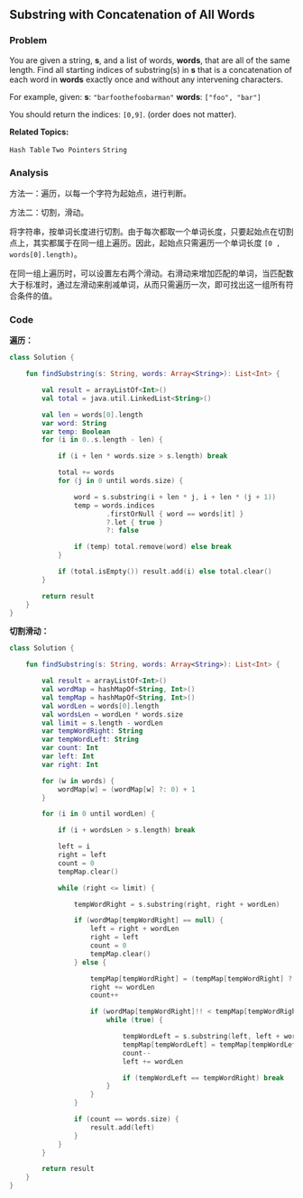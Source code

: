 ## Substring with Concatenation of All Words

### Problem

You are given a string, **s**, and a list of words, **words**, that are all of the same length. Find all starting indices of substring(s) in **s** that is a concatenation of each word in **words** exactly once and without any intervening characters.

For example, given:
**s**: `"barfoothefoobarman"`
**words**: `["foo", "bar"]`

You should return the indices: `[0,9]`.
(order does not matter).

**Related Topics:**

`Hash Table` `Two Pointers` `String`

### Analysis

方法一：遍历，以每一个字符为起始点，进行判断。

方法二：切割，滑动。

将字符串，按单词长度进行切割。由于每次都取一个单词长度，只要起始点在切割点上，其实都属于在同一组上遍历。因此，起始点只需遍历一个单词长度 `[0 , words[0].length)`。

在同一组上遍历时，可以设置左右两个滑动。右滑动来增加匹配的单词，当匹配数大于标准时，通过左滑动来削减单词，从而只需遍历一次，即可找出这一组所有符合条件的值。

### Code

**遍历：**

```kotlin
class Solution {

    fun findSubstring(s: String, words: Array<String>): List<Int> {

        val result = arrayListOf<Int>()
        val total = java.util.LinkedList<String>()

        val len = words[0].length
        var word: String
        var temp: Boolean
        for (i in 0..s.length - len) {

            if (i + len * words.size > s.length) break

            total += words
            for (j in 0 until words.size) {

                word = s.substring(i + len * j, i + len * (j + 1))
                temp = words.indices
                        .firstOrNull { word == words[it] }
                        ?.let { true }
                        ?: false

                if (temp) total.remove(word) else break
            }

            if (total.isEmpty()) result.add(i) else total.clear()
        }

        return result
    }
}
```

**切割滑动：**

```kotlin
class Solution {

    fun findSubstring(s: String, words: Array<String>): List<Int> {

        val result = arrayListOf<Int>()
        val wordMap = hashMapOf<String, Int>()
        val tempMap = hashMapOf<String, Int>()
        val wordLen = words[0].length
        val wordsLen = wordLen * words.size
        val limit = s.length - wordLen
        var tempWordRight: String
        var tempWordLeft: String
        var count: Int
        var left: Int
        var right: Int

        for (w in words) {
            wordMap[w] = (wordMap[w] ?: 0) + 1
        }

        for (i in 0 until wordLen) {

            if (i + wordsLen > s.length) break

            left = i
            right = left
            count = 0
            tempMap.clear()

            while (right <= limit) {

                tempWordRight = s.substring(right, right + wordLen)

                if (wordMap[tempWordRight] == null) {
                    left = right + wordLen
                    right = left
                    count = 0
                    tempMap.clear()
                } else {

                    tempMap[tempWordRight] = (tempMap[tempWordRight] ?: 0) + 1
                    right += wordLen
                    count++

                    if (wordMap[tempWordRight]!! < tempMap[tempWordRight]!!) {
                        while (true) {

                            tempWordLeft = s.substring(left, left + wordLen)
                            tempMap[tempWordLeft] = tempMap[tempWordLeft]!! - 1
                            count--
                            left += wordLen

                            if (tempWordLeft == tempWordRight) break
                        }
                    }
                }

                if (count == words.size) {
                    result.add(left)
                }
            }
        }

        return result
    }
}
```